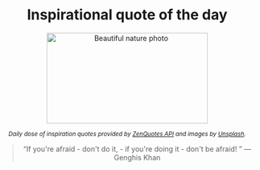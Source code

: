 
<div align="center">

# Inspirational quote of the day

<img src="./data/photo.jpeg" alt="Beautiful nature photo" width="320" height="180">

<sub><i>Daily dose of inspiration quotes provided by [ZenQuotes API](https://zenquotes.io/) and images by [Unsplash](https://unsplash.com/).</i></sub>


<blockquote>&ldquo;If you're afraid - don't do it, - if you're doing it - don't be afraid! &rdquo; &mdash; <footer>Genghis Khan</footer></blockquote>

</div>
